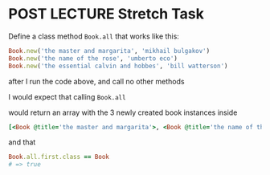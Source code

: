 # POST LECTURE Stretch Task

Define a class method `Book.all` that works like this:

```ruby
Book.new('the master and margarita', 'mikhail bulgakov')
Book.new('the name of the rose', 'umberto eco')
Book.new('the essential calvin and hobbes', 'bill watterson')
```

after I run the code above, and call no other methods

I would expect that calling `Book.all`

would return an array with the 3 newly created book instances inside

```ruby
[<Book @title='the master and margarita'>, <Book @title='the name of the rose'>, <Book @title='calvin and hobbes'>]
```
 and that

```ruby
Book.all.first.class == Book
# => true
```
